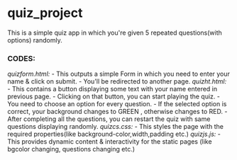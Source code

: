 # quiz_project
This is a simple quiz app in which you're given 5 repeated questions(with options) randomly.

### CODES:
*quizform.html:*
    - This outputs a simple Form in which you need to enter your name & click on submit.
    - You'll be redirected to another page.
*quizht.html:*
    - This contains a button displaying some text with your name entered in previous page.
    - Clicking on that button, you can start playing the quiz.
    - You need to choose an option for every question.
    - If the selected option is correct, your background changes to GREEN , otherwise changes to RED.
    - After completing all the questions, you can restart the quiz with same questions displaying randomly.
*quizcs.css:*
    - This styles the page with the required properties(like background-color,width,padding etc.)
*quizjs.js:*
    - This provides dynamic content & interactivity for the static pages (like bgcolor changing, questions changing etc.)
